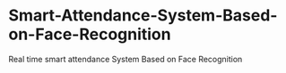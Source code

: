 # Smart-Attendance-System-Based-on-Face-Recognition
Real time smart attendance System Based on Face Recognition
